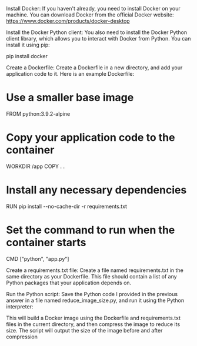 Install Docker: If you haven't already, you need to install Docker on your machine. You can download Docker from the official Docker website: https://www.docker.com/products/docker-desktop

Install the Docker Python client: You also need to install the Docker Python client library, which allows you to interact with Docker from Python. You can install it using pip:

pip install docker

Create a Dockerfile: Create a Dockerfile in a new directory, and add your application code to it. Here is an example Dockerfile:

# Use a smaller base image
FROM python:3.9.2-alpine

# Copy your application code to the container
WORKDIR /app
COPY . .

# Install any necessary dependencies
RUN pip install --no-cache-dir -r requirements.txt

# Set the command to run when the container starts
CMD ["python", "app.py"]


Create a requirements.txt file: Create a file named requirements.txt in the same directory as your Dockerfile. This file should contain a list of any Python packages that your application depends on.

Run the Python script: Save the Python code I provided in the previous answer in a file named reduce_image_size.py, and run it using the Python interpreter:

This will build a Docker image using the Dockerfile and requirements.txt files in the current directory, and then compress the image to reduce its size. The script will output the size of the image before and after compression
